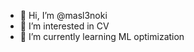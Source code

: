 - 👋 Hi, I’m @masl3noki
- 👀 I’m interested in CV
- 🌱 I’m currently learning ML optimization

<!---
masl3noki/masl3noki is a ✨ special ✨ repository because its `README.md` (this file) appears on your GitHub profile.
You can click the Preview link to take a look at your changes.
--->
